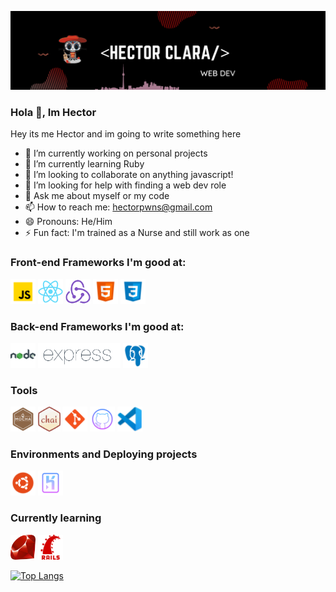 ![A Full-Stack Web Devloper](/banner/banner.png)

### Hola 👋, Im Hector

Hey its me Hector and im going to write something here

- 🔭 I’m currently working on personal projects
- 🌱 I’m currently learning Ruby
- 👯 I’m looking to collaborate on anything javascript!
- 🤔 I’m looking for help with finding a web dev role
- 💬 Ask me about myself or my code
- 📫 How to reach me: hectorpwns@gmail.com
- 😄 Pronouns: He/Him
- ⚡ Fun fact: I'm trained as a Nurse and still work as one

### Front-end Frameworks I'm good at:

[<img src='/icons/js.png' alt='javascript' height='40'>]() [<img src='/icons/react.png' alt='react' height='40'>]() [<img src='/icons/redux.png' alt='redux' height='40'>]() [<img src='/icons/html.png' alt='github' height='40'>]() [<img src='/icons/css3.png' alt='css' height='40'>]()

### Back-end Frameworks I'm good at:

[<img src='icons/node.png' height='40'>]() [<img src='/icons/express.png' height='40'>]() [<img src='/icons/postgres.png' height='40'>]()

### Tools

[<img src='icons/mocha.png' height='40'>]() [<img src='icons/chai.png' height='40'>]() [<img src='icons/git.png' height='40'>]() [<img src='icons/github.png' height='40'>]() [<img src='icons/vscode.png' height='40'>]()

### Environments and Deploying projects

[<img src='icons/ubuntu.png' height='40'>]() [<img src='icons/heroku.png' height='40'>]()

### Currently learning

[<img src='icons/ruby.png' height='40'>]() [<img src='icons/rails.png' height='40'>]()

[![Top Langs](https://github-readme-stats.vercel.app/api/top-langs/?username=hector4213)](https://github.com/anuraghazra/github-readme-stats)
